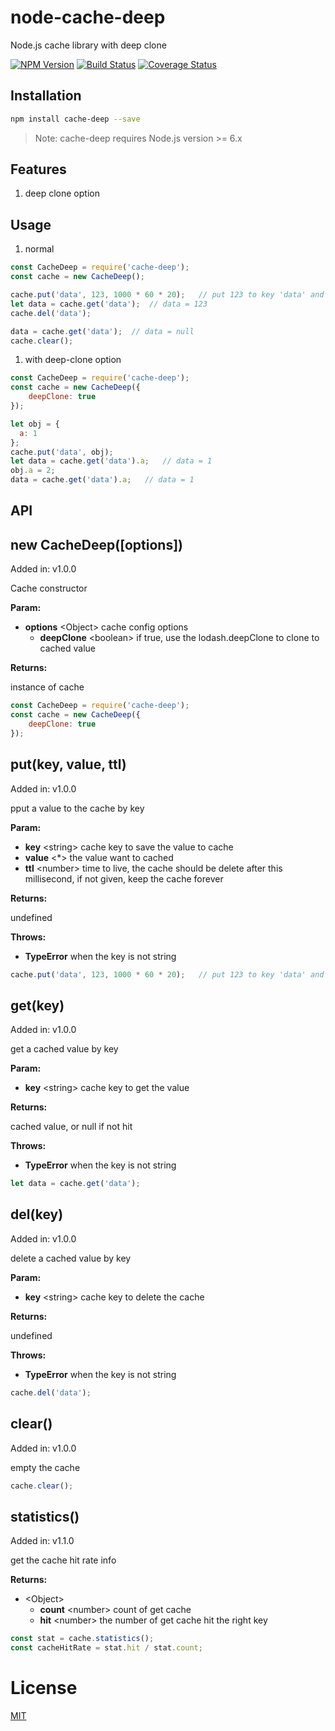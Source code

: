 # node-cache-deep

Node.js cache library with deep clone

[![NPM Version](https://img.shields.io/npm/v/cache-deep.svg)](https://npmjs.org/package/cache-deep)
[![Build Status](https://travis-ci.org/Heatwave/node-cache-deep.svg?branch=master)](https://travis-ci.org/Heatwave/node-cache-deep)
[![Coverage Status](https://coveralls.io/repos/github/Heatwave/node-cache-deep/badge.svg?branch=master)](https://coveralls.io/github/Heatwave/node-cache-deep?branch=master)

## Installation

```bash
npm install cache-deep --save
```

> Note: cache-deep requires Node.js version >= 6.x

## Features

1. deep clone option

## Usage

1. normal

```javascript
const CacheDeep = require('cache-deep');
const cache = new CacheDeep();

cache.put('data', 123, 1000 * 60 * 20);   // put 123 to key 'data' and 20 minutes to live
let data = cache.get('data');  // data = 123
cache.del('data');

data = cache.get('data');  // data = null
cache.clear();
```

1. with deep-clone option

```javascript
const CacheDeep = require('cache-deep');
const cache = new CacheDeep({
    deepClone: true
});

let obj = {
  a: 1
};
cache.put('data', obj);
let data = cache.get('data').a;   // data = 1
obj.a = 2;
data = cache.get('data').a;   // data = 1
```

## API

## new CacheDeep([options])

Added in: v1.0.0

Cache constructor

**Param:**

* **options** <Object\> cache config options
    * **deepClone** <boolean\> if true, use the lodash.deepClone to clone to cached value

**Returns:**

instance of cache

```javascript
const CacheDeep = require('cache-deep');
const cache = new CacheDeep({
    deepClone: true
});
```

## put(key, value, ttl)

Added in: v1.0.0

pput a value to the cache by key

**Param:**

* **key** <string\> cache key to save the value to cache
* **value** <*\> the value want to cached
* **ttl** <number\> time to live, the cache should be delete after this millisecond, if not given, keep the cache forever

**Returns:**

undefined

**Throws:**

* **TypeError** when the key is not string

```javascript
cache.put('data', 123, 1000 * 60 * 20);   // put 123 to key 'data' and 20 minutes to live
```

## get(key)

Added in: v1.0.0

get a cached value by key

**Param:**

* **key** <string\> cache key to get the value

**Returns:**

cached value, or null if not hit

**Throws:**

* **TypeError** when the key is not string

```javascript
let data = cache.get('data');
```

## del(key)

Added in: v1.0.0

delete a cached value by key

**Param:**

* **key** <string\> cache key to delete the cache

**Returns:**

undefined

**Throws:**

* **TypeError** when the key is not string

```javascript
cache.del('data');
```

## clear()

Added in: v1.0.0

empty the cache

```javascript
cache.clear();
```

## statistics()

Added in: v1.1.0

get the cache hit rate info

**Returns:**

* <Object\>
  * **count** <number\> count of get cache
  * **hit** <number\> the number of get cache hit the right key

```javascript
const stat = cache.statistics();
const cacheHitRate = stat.hit / stat.count;
```


# License

  [MIT](LICENSE)
